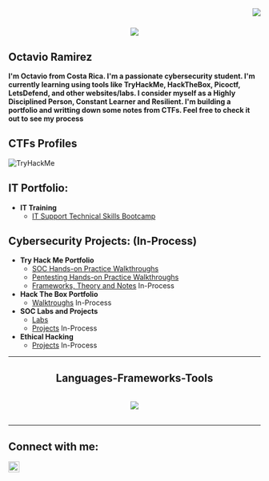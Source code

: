 <!--Not created by me, adjusted and edited by me-->
<img align="right" src="https://visitor-badge.laobi.icu/badge?page_id=kicknsnare.kicknsnare" />

<h1 align="center">
    <img src="https://readme-typing-svg.herokuapp.com/?font=Righteous&size=35&center=true&vCenter=true&width=500&height=70&duration=4000&lines=Hi+There!+👋;+I'm+Octavio+Ramirez;+Also+kicknsnare🐤;" />
</h1>

<h2>Octavio Ramirez</h2>
<b>I'm Octavio from Costa Rica. I'm a passionate cybersecurity student. I'm currently learning using tools like TryHackMe, HackTheBox, Picoctf, LetsDefend, and other websites/labs. I consider myself as a Highly Disciplined Person, Constant Learner and Resilient. I'm building a portfolio and writting down some notes from CTFs. Feel free to check it out to see my process</b>


    
<h2>CTFs Profiles</h2>
</div>
<!-- TryHackMe-->
<div align="left">
    <img src="https://tryhackme-badges.s3.amazonaws.com/kickNsnare.png" alt="TryHackMe">
    
</div>

<h2> IT Portfolio:</h2>

- <b>IT Training</b>
  - [IT Support Technical Skills Bootcamp]( <!--URL-->)

<h2> Cybersecurity Projects: (In-Process)</h2>

- <b>Try Hack Me Portfolio</b>
  - [SOC Hands-on Practice Walkthroughs](https://github.com/kicknsnare/Gitbook)
  - [Pentesting Hands-on Practice Walkthroughs](https://github.com/kicknsnare/Pentesting-Portfolio-GitBook)
  - [Frameworks, Theory and Notes](<!--URL-->) In-Process
- <b>Hack The Box Portfolio</b>
  - [Walktroughs](<!--URL-->) In-Process
- <b>SOC Labs and Projects</b>
  - [Labs](https://github.com/kicknsnare/SOC-LABS-Gitbook)
  - [Projects](<!--URL-->) In-Process
- <b>Ethical Hacking</b>
  - [Projects](<!--URL-->) In-Process



 <hr/>
 
<h2 align="center"> Languages-Frameworks-Tools </h2>
<br/>
<div align="center">
    <img src="https://skillicons.dev/icons?i=python,bash,linux,mysql,powershell,vim,atom,tensorflow" />
    
</div>

<br/>
<hr/>



<h2> Connect with me:</h2>

[<img align="left" alt="JoshMadakor | LinkedIn" width="22px" src="https://cdn.jsdelivr.net/npm/simple-icons@v3/icons/linkedin.svg" />][linkedin]

[linkedin]: https://www.linkedin.com/in/octavio-ramirez-ureña-6a5276292/
